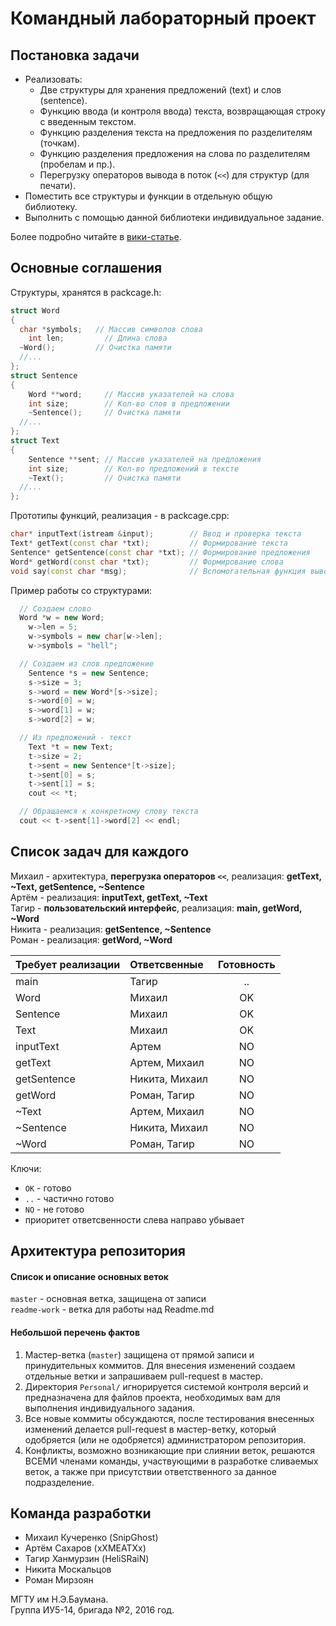 # Командный лабораторный проект #

## Постановка задачи ##

- Реализовать:  
  - Две структуры для хранения предложений (text) и слов (sentence).  
  - Функцию ввода (и контроля ввода) текста, возвращающая строку с введенным текстом.
  - Функцию разделения текста на предложения по разделителям (точкам).  
  - Функцию разделения предложения на слова по разделителям (пробелам и пр.).  
  - Перегрузку операторов вывода в поток (`<<`) для структур (для печати).  
- Поместить все структуры и функции в отдельную общую библиотеку.  
- Выполнить с помощью данной библиотеки индивидуальное задание.  

Более подробно читайте в [вики-статье][wiki-post].

[wiki-post]: <https://github.com/MATNR/HomeWork/wiki/Постановка-задачи>

## Основные соглашения ##

Структуры, хранятся в packcage.h:
```cpp
struct Word 
{
  char *symbols;   // Массив символов слова
	int len;         // Длина слова
  ~Word();         // Очистка памяти
  //...
};
struct Sentence
{
	Word **word;     // Массив указателей на слова
	int size;        // Кол-во слов в предложении
	~Sentence();     // Очистка памяти
  //...
};
struct Text
{
	Sentence **sent; // Массив указателей на предложения
	int size;        // Кол-во предложений в тексте
	~Text();         // Очистка памяти
  //...
};
```

Прототипы функций, реализация - в packcage.cpp:
```cpp
char* inputText(istream &input);        // Ввод и проверка текста
Text* getText(const char *txt);         // Формирование текста
Sentence* getSentence(const char *txt); // Формирование предложения
Word* getWord(const char *txt);         // Формирование слова
void say(const char *msg);              // Вспомогательная функция вывода
```

Пример работы со структурами:
```cpp
  // Создаем слово
  Word *w = new Word;
	w->len = 5;
	w->symbols = new char[w->len];
	w->symbols = "hell";

  // Создаем из слов предложение
	Sentence *s = new Sentence;
	s->size = 3;
	s->word = new Word*[s->size];
	s->word[0] = w;
	s->word[1] = w;
	s->word[2] = w;

  // Из предложений - текст
	Text *t = new Text;
	t->size = 2;
	t->sent = new Sentence*[t->size];
	t->sent[0] = s;
	t->sent[1] = s;
	cout << *t;

  // Обращаемся к конкретному слову текста
  cout << t->sent[1]->word[2] << endl; 
```

## Список задач для каждого ##

Михаил - архитектура, **перегрузка операторов `<<`**, реализация: **getText, ~Text, getSentence, ~Sentence**   
Артём - реализация: **inputText, getText, ~Text**   
Тагир - **пользовательский интерфейс**, реализация: **main, getWord, ~Word**  
Никита - реализация: **getSentence, ~Sentence**   
Роман - реализация: **getWord, ~Word**  

| Требует реализации | Ответсвенные | Готовность |
| :-- | :-- | :-: |
| main | Тагир | .. |
| Word | Михаил | OK |
| Sentence | Михаил | OK |
| Text | Михаил | OK |
| inputText | Артем | NO |
| getText | Артем, Михаил | NO |
| getSentence | Никита, Михаил | NO |
| getWord | Роман, Тагир | NO |
| ~Text | Артем, Михаил | NO |
| ~Sentence | Никита, Михаил | NO |
| ~Word | Роман, Тагир | NO |

Ключи: 
- `OK` - готово  
- `..` - частично готово  
- `NO` - не готово  
- приоритет ответсвенности слева направо убывает

## Архитектура репозитория ##

#### Список и описание основных веток #####
`master` - основная ветка, защищена от записи  
`readme-work` - ветка для работы над Readme.md  

#### Небольшой перечень фактов ####
1. Мастер-ветка (`master`) защищена от прямой записи и принудительных коммитов. Для внесения изменений создаем отдельные ветки и запрашиваем pull-request в мастер.  
2. Директория `Personal/` игнорируется системой контроля версий и предназначена для файлов проекта, необходимых вам для выполнения индивидуального задания.  
3. Все новые коммиты обсуждаются, после тестирования внесенных изменений делается pull-request в мастер-ветку, который одобряется (или не одобряется) администратором репозитория.  
4. Конфликты, возможно возникающие при слиянии веток, решаются ВСЕМИ членами команды, участвующими в разработке сливаемых веток, а также при присутствии ответственного за данное подразделение.  


## Команда разработки ##

- Михаил Кучеренко (SnipGhost)
- Артём Сахаров (xXMEATXx)
- Тагир Ханмурзин (HeliSRaiN)
- Никита Москальцов
- Роман Мирзоян

МГТУ им Н.Э.Баумана.  
Группа ИУ5-14, бригада №2, 2016 год.
